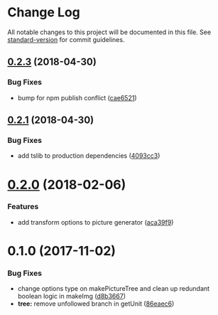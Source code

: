 # Change Log

All notable changes to this project will be documented in this file. See [standard-version](https://github.com/conventional-changelog/standard-version) for commit guidelines.

<a name="0.2.3"></a>
## [0.2.3](https://github.com/filestack/adaptive/compare/v0.2.1...v0.2.3) (2018-04-30)


### Bug Fixes

* bump for npm publish conflict ([cae6521](https://github.com/filestack/adaptive/commit/cae6521))



<a name="0.2.1"></a>
## [0.2.1](https://github.com/filestack/adaptive/compare/v0.2.0...v0.2.1) (2018-04-30)


### Bug Fixes

* add tslib to production dependencies ([4093cc3](https://github.com/filestack/adaptive/commit/4093cc3))



<a name="0.2.0"></a>
# [0.2.0](https://github.com/filestack/adaptive/compare/v0.1.0...v0.2.0) (2018-02-06)


### Features

* add transform options to picture generator ([aca39f9](https://github.com/filestack/adaptive/commit/aca39f9))



<a name="0.1.0"></a>
# 0.1.0 (2017-11-02)


### Bug Fixes

* change options type on makePictureTree and clean up redundant boolean logic in makeImg ([d8b3667](https://github.com/filestack/adaptive/commit/d8b3667))
* **tree:** remove unfollowed branch in getUnit ([86eaec6](https://github.com/filestack/adaptive/commit/86eaec6))

